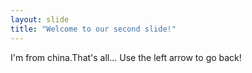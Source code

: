 ```yaml
---
layout: slide
title: "Welcome to our second slide!"
---
```

I'm from china.That's all...
Use the left arrow to go back!
